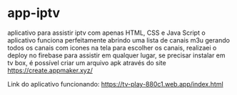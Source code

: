 # app-iptv
aplicativo para assistir iptv
com apenas HTML, CSS e Java Script o aplicativo funciona perfeitamente abrindo uma lista de canais m3u gerando todos os canais com icones na tela para escolher os canais, realizaei o deploy no firebase para assistir em qualquer lugar, se precisar instalar em tv box, é possível criar um arquivo apk através do site https://create.appmaker.xyz/ 

Link do aplicativo funcionando: https://tv-play-880c1.web.app/index.html
